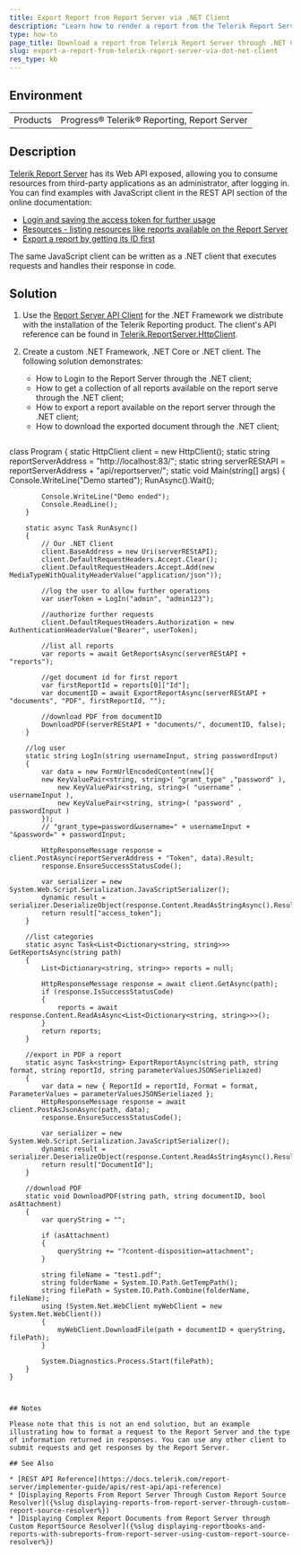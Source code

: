 ```yaml
---
title: Export Report from Report Server via .NET Client
description: "Learn how to render a report from the Telerik Report Server via .NET Client using only the Web API exposed by the Report Server."
type: how-to
page_title: Download a report from Telerik Report Server through .NET Client
slug: export-a-report-from-telerik-report-server-via-dot-net-client
res_type: kb
---
```


## Environment

<table>
	<tbody>
		<tr>
			<td>Products</td>
			<td>Progress® Telerik® Reporting, Report Server</td>
		</tr>
	</tbody>
</table>

## Description

[Telerik Report Server](https://www.telerik.com/report-server) has its Web API exposed, allowing you to consume resources from third-party applications as an administrator, after logging in. You can find examples with JavaScript client in the REST API section of the online documentation:

* [Login and saving the access token for further usage](https://docs.telerik.com/report-server/implementer-guide/apis/rest-api/examples/javascript/login)
* [Resources - listing resources like reports available on the Report Server](https://docs.telerik.com/report-server/implementer-guide/apis/rest-api/examples/javascript/get-resources)
* [Export a report by getting its ID first](https://docs.telerik.com/report-server/implementer-guide/apis/rest-api/examples/javascript/export) 

The same JavaScript client can be written as a .NET client that executes requests and handles their response in code.

## Solution

1. Use the [Report Server API Client](https://docs.telerik.com/report-server/implementer-guide/apis/rest-api/report-server-api-client) for the .NET Framework we distribute with the installation of the Telerik Reporting product. The client's API reference can be found in [Telerik.ReportServer.HttpClient](/api/telerik.reportserver.httpclient).
1. Create a custom .NET Framework, .NET Core or .NET client. The following solution demonstrates:

	* How to Login to the Report Server through the .NET client;
	* How to get a collection of all reports available on the report serve through the .NET client;
	* How to export a report available on the report server through the .NET client;
	* How to download the exported document through the .NET client;

	````C#
class Program
	{
		static HttpClient client = new HttpClient();
		static string reportServerAddress = "http://localhost:83/";
		static string serverREStAPI = reportServerAddress + "api/reportserver/";
		static void Main(string[] args)
		{
			Console.WriteLine("Demo started");
			RunAsync().Wait();

			Console.WriteLine("Demo ended");
			Console.ReadLine();
		}

		static async Task RunAsync()
		{
			// Our .NET Client
			client.BaseAddress = new Uri(serverREStAPI);
			client.DefaultRequestHeaders.Accept.Clear();
			client.DefaultRequestHeaders.Accept.Add(new MediaTypeWithQualityHeaderValue("application/json"));

			//log the user to allow further operations
			var userToken = LogIn("admin", "admin123");

			//authorize further requests
			client.DefaultRequestHeaders.Authorization = new AuthenticationHeaderValue("Bearer", userToken);

			//list all reports
			var reports = await GetReportsAsync(serverREStAPI + "reports");

			//get document id for first report
			var firstReportId = reports[0]["Id"];
			var documentID = await ExportReportAsync(serverREStAPI + "documents", "PDF", firstReportId, "");

			//download PDF from documentID
			DownloadPDF(serverREStAPI + "documents/", documentID, false);
		}

		//log user
		static string LogIn(string usernameInput, string passwordInput)
		{
			var data = new FormUrlEncodedContent(new[]{
			new KeyValuePair<string, string>( "grant_type" ,"password" ),
				new KeyValuePair<string, string>( "username" , usernameInput ),
				new KeyValuePair<string, string>( "password" , passwordInput )
			});
			// "grant_type=password&username=" + usernameInput + "&password=" + passwordInput;

			HttpResponseMessage response = client.PostAsync(reportServerAddress + "Token", data).Result;
			response.EnsureSuccessStatusCode();

			var serializer = new System.Web.Script.Serialization.JavaScriptSerializer();
			dynamic result = serializer.DeserializeObject(response.Content.ReadAsStringAsync().Result);
			return result["access_token"];
		}

		//list categories
		static async Task<List<Dictionary<string, string>>> GetReportsAsync(string path)
		{
			List<Dictionary<string, string>> reports = null;

			HttpResponseMessage response = await client.GetAsync(path);
			if (response.IsSuccessStatusCode)
			{
				reports = await response.Content.ReadAsAsync<List<Dictionary<string, string>>>();
			}
			return reports;
		}

		//export in PDF a report
		static async Task<string> ExportReportAsync(string path, string format, string reportId, string parameterValuesJSONSerieliazed)
		{
			var data = new { ReportId = reportId, Format = format, ParameterValues = parameterValuesJSONSerieliazed };
			HttpResponseMessage response = await client.PostAsJsonAsync(path, data);
			response.EnsureSuccessStatusCode();

			var serializer = new System.Web.Script.Serialization.JavaScriptSerializer();
			dynamic result = serializer.DeserializeObject(response.Content.ReadAsStringAsync().Result);
			return result["DocumentId"];
		}

		//download PDF
		static void DownloadPDF(string path, string documentID, bool asAttachment)
		{
			var queryString = "";

			if (asAttachment)
			{
				queryString += "?content-disposition=attachment";
			}

			string fileName = "test1.pdf";
			string folderName = System.IO.Path.GetTempPath();
			string filePath = System.IO.Path.Combine(folderName, fileName);
			using (System.Net.WebClient myWebClient = new System.Net.WebClient())
			{
				myWebClient.DownloadFile(path + documentID + queryString, filePath);
			}

			System.Diagnostics.Process.Start(filePath);
		}
	}
````


## Notes

Please note that this is not an end solution, but an example illustrating how to format a request to the Report Server and the type of information returned in responses. You can use any other client to submit requests and get responses by the Report Server.

## See Also

* [REST API Reference](https://docs.telerik.com/report-server/implementer-guide/apis/rest-api/api-reference)
* [Displaying Reports From Report Server Through Custom Report Source Resolver]({%slug displaying-reports-from-report-server-through-custom-report-source-resolver%})
* [Displaying Complex Report Documents from Report Server through Custom ReportSource Resolver]({%slug displaying-reportbooks-and-reports-with-subreports-from-report-server-using-custom-report-source-resolver%})
